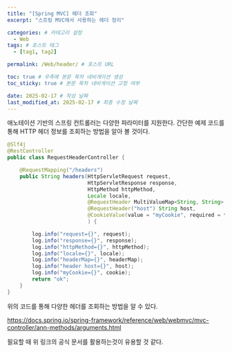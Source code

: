```yaml
---
title: "[Spring MVC] 헤더 조회"
excerpt: "스프링 MVC에서 사용하는 헤더 정리"

categories: # 카테고리 설정
  - Web
tags: # 포스트 태그
  - [tag1, tag2]

permalink: /Web/header/ # 포스트 URL

toc: true # 우측에 본문 목차 네비게이션 생성
toc_sticky: true # 본문 목차 네비게이션 고정 여부

date: 2025-02-17 # 작성 날짜
last_modified_at: 2025-02-17 # 최종 수정 날짜
---
```


애노테이션 기반의 스프링 컨트롤러는 다양한 파라미터를 지원한다. 간단한 예제 코드를 통해
HTTP 헤더 정보를 조회하는 방법을 알아 볼 것이다.

```java
@Slf4j
@RestController
public class RequestHeaderController {

    @RequestMapping("/headers")
    public String headers(HttpServletRequest request,
                          HttpServletResponse response,
                          HttpMethod httpMethod,
                          Locale locale,
                          @RequestHeader MultiValueMap<String, String> headerMap,
                          @RequestHeader("host") String host,
                          @CookieValue(value = "myCookie", required = false) String cookie
                          ) {

        log.info("request={}", request);
        log.info("response={}", response);
        log.info("httpMethod={}", httpMethod);
        log.info("locale={}", locale);
        log.info("headerMap={}", headerMap);
        log.info("header host={}", host);
        log.info("myCookie={}", cookie);
        return "ok";
    }
}
```

위의 코드를 통해 다양한 헤더를 조회하는 방법을 알 수 있다.

https://docs.spring.io/spring-framework/reference/web/webmvc/mvc-controller/ann-methods/arguments.html

필요할 때 위 링크의 공식 문서를 활용하는것이 유용할 것 같다.
